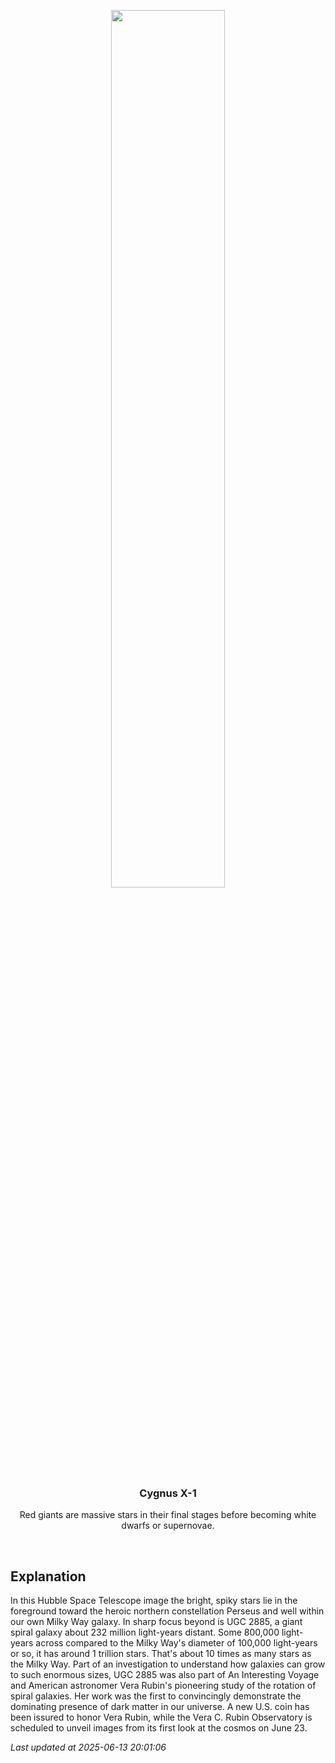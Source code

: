 <p align='center'>
    <img src='https://apod.nasa.gov/apod/image/2506/RubinsGalaxy_hst1024.jpg' width='60%' />
    <h3 align="center">Cygnus X-1</h3>
    <p align="center">Red giants are massive stars in their final stages before becoming white dwarfs or supernovae.</p>
</p>
<br/>

Explanation
--
In this Hubble Space Telescope image the bright, spiky stars lie in the foreground toward the heroic northern constellation Perseus and well within our own Milky Way galaxy. In sharp focus beyond is UGC 2885, a giant spiral galaxy about 232 million light-years distant. Some 800,000 light-years across compared to the Milky Way's diameter of 100,000 light-years or so, it has around 1 trillion stars. That's about 10 times as many stars as the Milky Way. Part of an investigation to understand how galaxies can grow to such enormous sizes, UGC 2885 was also part of An Interesting Voyage and American astronomer Vera Rubin's pioneering study of the rotation of spiral galaxies. Her work was the first to convincingly demonstrate the dominating presence of dark matter in our universe. A new U.S. coin has been issured to honor Vera Rubin, while the Vera C. Rubin Observatory is scheduled to unveil images from its first look at the cosmos on June 23.


*Last updated at 2025-06-13 20:01:06*
